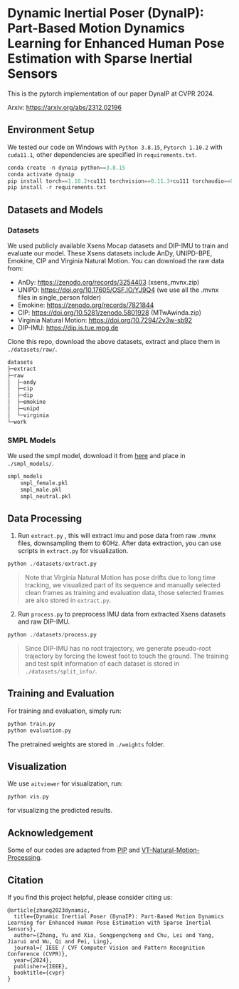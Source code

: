 # Dynamic Inertial Poser (DynaIP): Part-Based Motion Dynamics Learning for Enhanced Human Pose Estimation with Sparse Inertial Sensors

This is the pytorch implementation of our paper DynaIP at CVPR 2024.

Arxiv: https://arxiv.org/abs/2312.02196

## Environment Setup

We tested our code on Windows with `Python 3.8.15`, `Pytorch 1.10.2` with `cuda11.1`, other dependencies are specified in `requirements.txt`.

```python
conda create -n dynaip python==3.8.15
conda activate dynaip
pip install torch==1.10.2+cu111 torchvision==0.11.3+cu111 torchaudio==0.10.2 -f https://download.pytorch.org/whl/cu111/torch_stable.html
pip install -r requirements.txt
```

## Datasets and Models

### Datasets

We used publicly available Xsens Mocap datasets and DIP-IMU to train and evaluate our model. These Xsens datasets include AnDy, UNIPD-BPE, Emokine, CIP and Virginia Natural Motion. You can download the raw data from:

+ AnDy: https://zenodo.org/records/3254403 (xsens_mvnx.zip)
+ UNIPD: https://doi.org/10.17605/OSF.IO/YJ9Q4  (we use all the .mvnx files in single_person folder)
+ Emokine: https://zenodo.org/records/7821844
+ CIP: https://doi.org/10.5281/zenodo.5801928  (MTwAwinda.zip)
+ Virginia Natural Motion: https://doi.org/10.7294/2v3w-sb92
+ DIP-IMU: https://dip.is.tue.mpg.de

Clone this repo, download the above datasets, extract and place them in `./datasets/raw/`.

```python
datasets
├─extract
├─raw
│  ├─andy
│  ├─cip
│  ├─dip
│  ├─emokine
│  ├─unipd
│  └─virginia
└─work
```

### SMPL Models

We used the smpl model, download it from [here](https://smpl.is.tue.mpg.de) and place in  `./smpl_models/`.

```python
smpl_models
    smpl_female.pkl
    smpl_male.pkl
    smpl_neutral.pkl
```

## Data Processing

1. Run `extract.py` , this will extract imu and pose data from raw .mvnx files, downsampling them to 60Hz. After data extraction, you can use scripts in `extract.py` for visualization. 

```python
python ./datasets/extract.py
```

> Note that Virginia Natural Motion has pose drifts due to long time tracking, we visualized part of its sequence and manually selected clean frames as training and evaluation data, those selected frames are also stored in `extract.py`.

2. Run `process.py` to preprocess IMU data from extracted Xsens datasets and raw DIP-IMU. 

```python
python ./datasets/process.py
```

> Since DIP-IMU has no root trajectory, we generate pseudo-root trajectory by forcing the lowest foot to touch the ground. The training and test split information of each dataset is stored in `./datasets/split_info/`. 

## Training and Evaluation

For training and evaluation, simply run:

```python
python train.py
python evaluation.py
```

The pretrained weights are stored in `./weights` folder.

## Visualization

We use `aitviewer` for visualization, run:

```python
python vis.py
```

for visualizing the predicted results.

## Acknowledgement

Some of our codes are adapted from [PIP](https://github.com/Xinyu-Yi/PIP) and [VT-Natural-Motion-Processing](https://github.com/ARLab-VT/VT-Natural-Motion-Processing).

## Citation

If you find this project helpful, please consider citing us:

```
@article{zhang2023dynamic,
  title={Dynamic Inertial Poser (DynaIP): Part-Based Motion Dynamics Learning for Enhanced Human Pose Estimation with Sparse Inertial Sensors},
  author={Zhang, Yu and Xia, Songpengcheng and Chu, Lei and Yang, Jiarui and Wu, Qi and Pei, Ling},
  journal={ IEEE / CVF Computer Vision and Pattern Recognition Conference (CVPR)},
  year={2024},
  publisher={IEEE},
  booktitle={cvpr}
}
```

